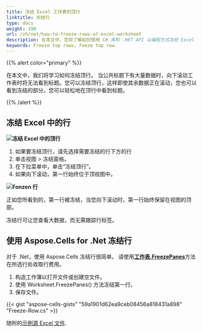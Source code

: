 ```yaml
---
title: 冻结 Excel 工作表的顶行
linktitle: 冻结行
type: docs
weight: 190
url: /zh/net/how-to-freeze-rows-of-excel-worksheet
description: 在本文中，您将了解如何使用 C# 库和 .NET API 以编程方式冻结 Excel 工作表的顶行。
keywords: Freeze top rows, Feeze top row.
---
```

{{% alert color="primary" %}}

在本文中，我们将学习如何冻结顶行。
当公共标题下有大量数据时，向下滚动工作表时将无法看到标题。您可以冻结顶行，这样即使其余数据正在滚动，您也可以看到冻结的部分。您可以轻松地在顶行中看到标题。

{{% /alert %}}

##  **冻结 Excel 中的行**

**![冻结 Excel 中的顶行](Freeze-Rows.png)**


1. 如果要冻结顶行，请先选择需要冻结的行下方的行
2. 单击视图 > 冻结窗格。
3. 在下拉菜单中，单击“冻结顶行”。
4. 如果向下滚动，第一行始终位于顶视图中。

**![Fonzen 行](Frozen-Row.png)**

正如您所看到的，第一行被冻结，当您向下滚动时，第一行始终保留在视图的顶部。

冻结行可让您查看大数据，而无需跟踪行标签。




##  **使用 Aspose.Cells for .Net 冻结行**
对于 .Net，使用 Aspose.Cells 冻结行很简单。
请使用[**工作表.FreezePanes**](https://reference.aspose.com/cells/net/aspose.cells/worksheet/freezepanes/)方法在所选行处收取行费用。
1. 构造工作簿以打开文件或创建空文件。
2. 使用 Worksheet.FreezePanes() 方法冻结第一行。
3. 保存文件。

{{< gist "aspose-cells-gists" "59a1901d62ea9ceb08456a818431a898" "Freeze-Row.cs" >}}

随附的[示例源 Excel 文件](../Freeze.xlsx).
